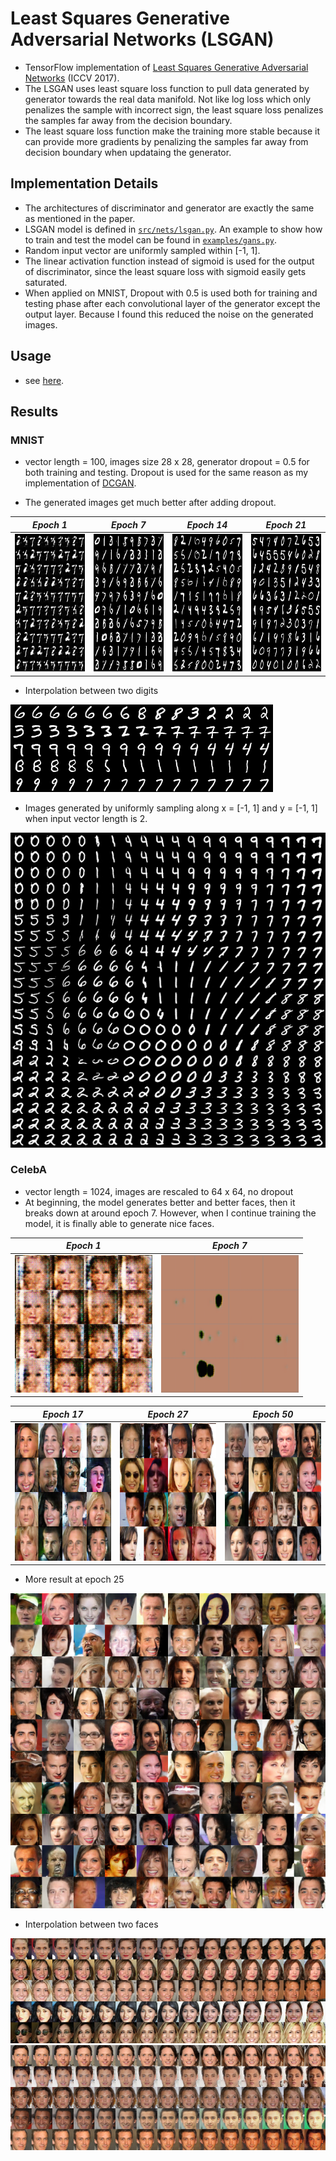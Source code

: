 # Least Squares Generative Adversarial Networks (LSGAN)

- TensorFlow implementation of [Least Squares Generative Adversarial Networks](https://arxiv.org/abs/1611.04076) (ICCV 2017). 
- The LSGAN uses least square loss function to pull data generated by generator towards the real data manifold. Not like log loss which only penalizes the sample with incorrect sign, the least square loss penalizes the samples far away from the decision boundary.
- The least square loss function make the training more stable because it can provide more gradients by penalizing the samples far away from decision boundary when updataing the generator.

## Implementation Details
- The architectures of discriminator and generator are exactly the same as mentioned in the paper.
- LSGAN model is defined in [`src/nets/lsgan.py`](../../src/nets/lsgan.py). An example to show how to train and test the model can be found in [`examples/gans.py`](../../examples/gans.py).
- Random input vector are uniformly sampled within [-1, 1].
- The linear activation function instead of sigmoid is used for the output of discriminator, since the least square loss with sigmoid easily gets saturated. 
- When applied on MNIST, Dropout with 0.5 is used both for training and testing phase after each convolutional layer of the generator except the output layer. Because I found this reduced the noise on the generated images.

## Usage 
- see [here](https://github.com/conan7882/tf-gans#usage).

## Results
### MNIST
- vector length = 100, images size 28 x 28, generator dropout = 0.5 for both training and testing. Dropout is used for the same reason as my implementation of [DCGAN](https://github.com/conan7882/tf-gans/tree/develop/docs/dcgan#mnist).

- The generated images get much better after adding dropout.

*Epoch 1* | *Epoch 7* |*Epoch 14* | *Epoch 21* |
:--: | :---: | :--: | :---: | 
<img src = 'figs/mnist/generate_im_0.png' height = '220px' width = '220px'> | <img src = 'figs/mnist/generate_im_6.png' height = '220px' width = '220px'>|<img src = 'figs/mnist/generate_im_13.png' height = '220px' width = '220px'> | <img src = 'figs/mnist/generate_im_20.png' height = '220px' width = '220px'>

- Interpolation between two digits

![manifold](figs/mnist/interpolate_24.png)

- Images generated by uniformly sampling along x = [-1, 1] and y = [-1, 1] when input vector length is 2. 

![manifold](figs/mnist/manifoid_24.png)

### CelebA
- vector length = 1024, images are rescaled to 64 x 64, no dropout
- At beginning, the model generates better and better faces, then it breaks down at around epoch 7. However, when I continue training the model, it is finally able to generate nice faces.

*Epoch 1* | *Epoch 7* |
:--: | :---: |
<img src = 'figs/face/generate_im_0.png' height = '220px' width = '220px'> | <img src = 'figs/face/generate_im_6.png' height = '220px' width = '220px'>|

*Epoch 17* | *Epoch 27* |*Epoch 50* |
:--: | :---: | :--: |
<img src = 'figs/face/generate_im_16.png' height = '220px' width = '220px'> | <img src = 'figs/face/generate_im_26.png' height = '220px' width = '220px'>|<img src = 'figs/face/generate_im_49.png' height = '220px' width = '220px'>

- More result at epoch 25

![finalface](figs/face/final.png)

- Interpolation between two faces

![interp1](figs/face/interpolate_47.png)
![interp2](figs/face/interpolate_49.png)



